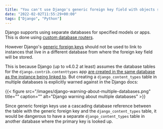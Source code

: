 ```yaml
---
title: "You can't use Django's generic foreign key field with objects stored in a separate database"
date: "2022-02-02T11:55:29+00:00"
tags: ["Django", "Python"]
---
```


Django supports using separate databases for specified models or apps. This is
done using [custom database routers](https://docs.djangoproject.com/en/4.0/topics/db/multi-db/#automatic-database-routing).

However Django's [generic foreign
keys](https://docs.djangoproject.com/en/4.0/ref/contrib/contenttypes/#generic-relations) should not be used to link to instances
that live in a different database from where the foreign key field will be
stored.

This is because Django (up to v4.0.2 at least) assumes the database tables for the `django.contrib.contenttypes` app
[are created in the same database as the instance being linked to](https://github.com/django/django/blob/stable/3.2.x/django/contrib/contenttypes/fields.py#L164-L165
). But creating a `django_content_types` table in multiple databases is explicitly warned against in the Django docs:

{{< figure src="/images/django-warning-about-multiple-databases.png" title="" caption="" alt="Django warning about multiple databases" >}}

Since generic foreign keys use a cascading database reference between the
table with the generic foreign key and the `django_content_types` table, it
would be dangerous to have a separate `django_content_types` table in another
database where the primary key is looked up.


